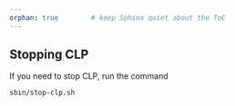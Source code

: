 ```yaml
---
orphan: true        # keep Sphinx quiet about the ToC
---
```


## Stopping CLP

If you need to stop CLP, run the command

```bash
sbin/stop-clp.sh
```
